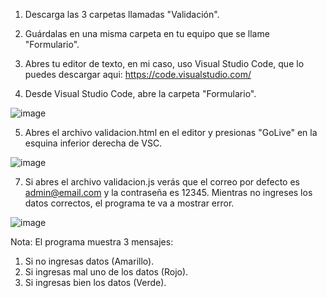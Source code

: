 1. Descarga las 3 carpetas llamadas "Validación".

2. Guárdalas en una misma carpeta en tu equipo que se llame "Formulario".

3. Abres tu editor de texto, en mi caso, uso Visual Studio Code, que lo puedes descargar aqui: https://code.visualstudio.com/

4. Desde Visual Studio Code, abre la carpeta "Formulario".

![image](https://github.com/antonylsalazarr/CorreoContrase-a/assets/149880665/4cc11509-b6e3-4853-9a19-3b295553ff2c)

5. Abres el archivo validacion.html en el editor y presionas "GoLive" en la esquina inferior derecha de VSC.

![image](https://github.com/antonylsalazarr/CorreoContrase-a/assets/149880665/fc7c372f-6183-487e-9829-a971e51625c2)

7. Si abres el archivo validacion.js verás que el correo por defecto es admin@email.com y la contraseña es 12345. Mientras no ingreses los datos correctos, el programa te va a mostrar error.

![image](https://github.com/antonylsalazarr/CorreoContrase-a/assets/149880665/315e848e-4c47-482b-8a21-d4fb358a37f8)

Nota: El programa muestra 3 mensajes:
1. Si no ingresas datos (Amarillo).
2. Si ingresas mal uno de los datos (Rojo).
3. Si ingresas bien los datos (Verde).
